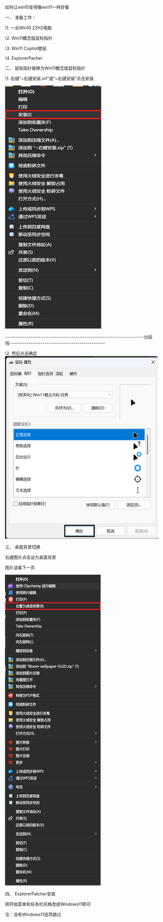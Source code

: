 如何让win10变得像win11一样好看

一、  准备工作：

\1.  一台Win10 22H2电脑

\2.  Win11概念版鼠标指针

\3.  Win11 Copilot壁纸

\4.  ExpiorerPacher

二、  鼠标指针替换为Win11概念版鼠标指针

\1.  右键“~右键安装.inf”或“~右键安装”点击安装

![img](assets/clip_image002（2）.png)

-----------------------------------------------------------------------分段线-------------------------------------------------

\2.  然后点击确定![img](assets/clip_image004（2）.png)

三、  桌面背景切换

右键图片点击设为桌面背景

图片请看下一页

![img](assets/clip_image006（2）.png)

四、  ExplorerPatcher安装

把开始菜单和任务栏风格改成Windows11即可

注：没有Windows11选项跳过